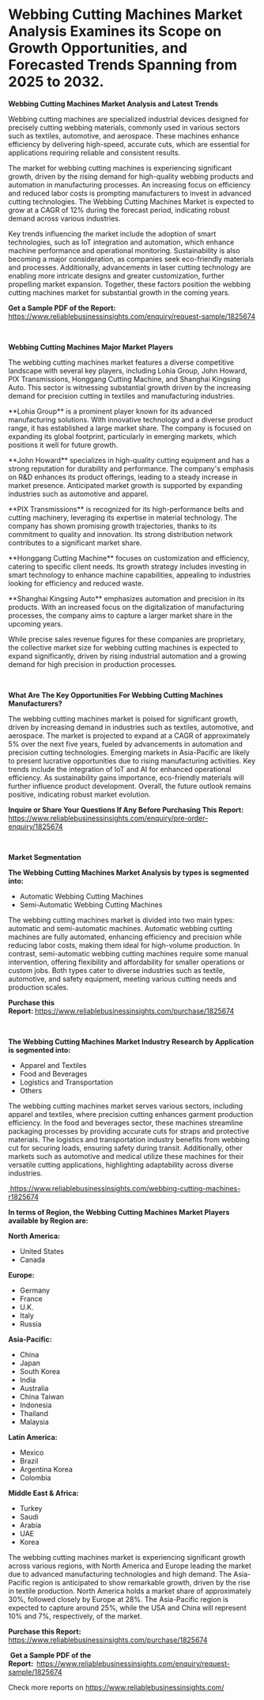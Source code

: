 <p><h1>Webbing Cutting Machines Market Analysis Examines its Scope on Growth Opportunities, and Forecasted Trends Spanning from 2025 to 2032.</h1></p><p><strong>Webbing Cutting Machines Market Analysis and Latest Trends</strong></p>
<p><p>Webbing cutting machines are specialized industrial devices designed for precisely cutting webbing materials, commonly used in various sectors such as textiles, automotive, and aerospace. These machines enhance efficiency by delivering high-speed, accurate cuts, which are essential for applications requiring reliable and consistent results. </p><p>The market for webbing cutting machines is experiencing significant growth, driven by the rising demand for high-quality webbing products and automation in manufacturing processes. An increasing focus on efficiency and reduced labor costs is prompting manufacturers to invest in advanced cutting technologies. The Webbing Cutting Machines Market is expected to grow at a CAGR of 12% during the forecast period, indicating robust demand across various industries.</p><p>Key trends influencing the market include the adoption of smart technologies, such as IoT integration and automation, which enhance machine performance and operational monitoring. Sustainability is also becoming a major consideration, as companies seek eco-friendly materials and processes. Additionally, advancements in laser cutting technology are enabling more intricate designs and greater customization, further propelling market expansion. Together, these factors position the webbing cutting machines market for substantial growth in the coming years.</p></p>
<p><strong>Get a Sample PDF of the Report:&nbsp;</strong> <a href="https://www.reliablebusinessinsights.com/enquiry/request-sample/1825674?utm_campaign=3347&utm_medium=2&utm_source=Github&utm_content=ia&utm_term=09042025&utm_id=webbing-cutting-machines">https://www.reliablebusinessinsights.com/enquiry/request-sample/1825674</a></p>
<p>&nbsp;</p>
<p><strong>Webbing Cutting Machines Major Market Players</strong></p>
<p><p>The webbing cutting machines market features a diverse competitive landscape with several key players, including Lohia Group, John Howard, PIX Transmissions, Honggang Cutting Machine, and Shanghai Kingsing Auto. This sector is witnessing substantial growth driven by the increasing demand for precision cutting in textiles and manufacturing industries.</p><p>**Lohia Group** is a prominent player known for its advanced manufacturing solutions. With innovative technology and a diverse product range, it has established a large market share. The company is focused on expanding its global footprint, particularly in emerging markets, which positions it well for future growth.</p><p>**John Howard** specializes in high-quality cutting equipment and has a strong reputation for durability and performance. The company's emphasis on R&D enhances its product offerings, leading to a steady increase in market presence. Anticipated market growth is supported by expanding industries such as automotive and apparel.</p><p>**PIX Transmissions** is recognized for its high-performance belts and cutting machinery, leveraging its expertise in material technology. The company has shown promising growth trajectories, thanks to its commitment to quality and innovation. Its strong distribution network contributes to a significant market share.</p><p>**Honggang Cutting Machine** focuses on customization and efficiency, catering to specific client needs. Its growth strategy includes investing in smart technology to enhance machine capabilities, appealing to industries looking for efficiency and reduced waste.</p><p>**Shanghai Kingsing Auto** emphasizes automation and precision in its products. With an increased focus on the digitalization of manufacturing processes, the company aims to capture a larger market share in the upcoming years.</p><p>While precise sales revenue figures for these companies are proprietary, the collective market size for webbing cutting machines is expected to expand significantly, driven by rising industrial automation and a growing demand for high precision in production processes.</p></p>
<p>&nbsp;</p>
<p><strong>What Are The Key Opportunities For Webbing Cutting Machines Manufacturers?</strong></p>
<p><p>The webbing cutting machines market is poised for significant growth, driven by increasing demand in industries such as textiles, automotive, and aerospace. The market is projected to expand at a CAGR of approximately 5% over the next five years, fueled by advancements in automation and precision cutting technologies. Emerging markets in Asia-Pacific are likely to present lucrative opportunities due to rising manufacturing activities. Key trends include the integration of IoT and AI for enhanced operational efficiency. As sustainability gains importance, eco-friendly materials will further influence product development. Overall, the future outlook remains positive, indicating robust market evolution.</p></p>
<p><strong>Inquire or Share Your Questions If Any Before Purchasing This Report:</strong> <a href="https://www.reliablebusinessinsights.com/enquiry/pre-order-enquiry/1825674?utm_campaign=3347&utm_medium=2&utm_source=Github&utm_content=ia&utm_term=09042025&utm_id=webbing-cutting-machines">https://www.reliablebusinessinsights.com/enquiry/pre-order-enquiry/1825674</a></p>
<p>&nbsp;</p>
<p><strong>Market Segmentation</strong></p>
<p><strong>The Webbing Cutting Machines Market Analysis by types is segmented into:</strong></p>
<p><ul><li>Automatic Webbing Cutting Machines</li><li>Semi-Automatic Webbing Cutting Machines</li></ul></p>
<p><p>The webbing cutting machines market is divided into two main types: automatic and semi-automatic machines. Automatic webbing cutting machines are fully automated, enhancing efficiency and precision while reducing labor costs, making them ideal for high-volume production. In contrast, semi-automatic webbing cutting machines require some manual intervention, offering flexibility and affordability for smaller operations or custom jobs. Both types cater to diverse industries such as textile, automotive, and safety equipment, meeting various cutting needs and production scales.</p></p>
<p><strong>Purchase this Report:&nbsp;</strong><a href="https://www.reliablebusinessinsights.com/purchase/1825674?utm_campaign=3347&utm_medium=2&utm_source=Github&utm_content=ia&utm_term=09042025&utm_id=webbing-cutting-machines">https://www.reliablebusinessinsights.com/purchase/1825674</a></p>
<p>&nbsp;</p>
<p><strong>The Webbing Cutting Machines Market Industry Research by Application is segmented into:</strong></p>
<p><ul><li>Apparel and Textiles</li><li>Food and Beverages</li><li>Logistics and Transportation</li><li>Others</li></ul></p>
<p><p>The webbing cutting machines market serves various sectors, including apparel and textiles, where precision cutting enhances garment production efficiency. In the food and beverages sector, these machines streamline packaging processes by providing accurate cuts for straps and protective materials. The logistics and transportation industry benefits from webbing cut for securing loads, ensuring safety during transit. Additionally, other markets such as automotive and medical utilize these machines for their versatile cutting applications, highlighting adaptability across diverse industries.</p></p>
<p><a href="https://www.reliablebusinessinsights.com/webbing-cutting-machines-r1825674?utm_campaign=3347&utm_medium=2&utm_source=Github&utm_content=ia&utm_term=09042025&utm_id=webbing-cutting-machines">&nbsp;https://www.reliablebusinessinsights.com/webbing-cutting-machines-r1825674</a></p>
<p><strong>In terms of Region, the Webbing Cutting Machines Market Players available by Region are:</strong></p>
<p>
    <p> <strong> North America: </strong>
        <ul>
            <li>United States</li>
            <li>Canada</li>
        </ul>
        </p> 
    <p> <strong> Europe: </strong>
        <ul>
            <li>Germany</li>
            <li>France</li>
            <li>U.K.</li>
            <li>Italy</li>
            <li>Russia</li>
        </ul>
        </p> 
    <p> <strong> Asia-Pacific: </strong>
        <ul>
            <li>China</li>
            <li>Japan</li>
            <li>South Korea</li>
            <li>India</li>
            <li>Australia</li>
            <li>China Taiwan</li>
            <li>Indonesia</li>
            <li>Thailand</li>
            <li>Malaysia</li>
        </ul>
        </p> 
    <p> <strong> Latin America: </strong>
        <ul>
            <li>Mexico</li>
            <li>Brazil</li>
            <li>Argentina Korea</li>
            <li>Colombia</li>
        </ul>
        </p> 
    <p> <strong> Middle East & Africa: </strong>
        <ul>
            <li>Turkey</li>
            <li>Saudi</li>
            <li>Arabia</li>
            <li>UAE</li>
            <li>Korea</li>
        </ul>
    </p>
    </p>
<p><p>The webbing cutting machines market is experiencing significant growth across various regions, with North America and Europe leading the market due to advanced manufacturing technologies and high demand. The Asia-Pacific region is anticipated to show remarkable growth, driven by the rise in textile production. North America holds a market share of approximately 30%, followed closely by Europe at 28%. The Asia-Pacific region is expected to capture around 25%, while the USA and China will represent 10% and 7%, respectively, of the market.</p></p>
<p><strong>Purchase this Report: </strong><a href="https://www.reliablebusinessinsights.com/purchase/1825674?utm_campaign=3347&utm_medium=2&utm_source=Github&utm_content=ia&utm_term=09042025&utm_id=webbing-cutting-machines">https://www.reliablebusinessinsights.com/purchase/1825674</a></p>
<p>&nbsp;<strong>Get a Sample PDF of the Report:&nbsp;&nbsp;</strong><a href="https://www.reliablebusinessinsights.com/enquiry/request-sample/1825674?utm_campaign=3347&utm_medium=2&utm_source=Github&utm_content=ia&utm_term=09042025&utm_id=webbing-cutting-machines">https://www.reliablebusinessinsights.com/enquiry/request-sample/1825674</a></p>
<p><strong></strong></p>
<p>Check more reports on <a href="https://www.reliablebusinessinsights.com/?utm_campaign=3347&utm_medium=2&utm_source=Github&utm_content=ia&utm_term=09042025&utm_id=webbing-cutting-machines">https://www.reliablebusinessinsights.com/</a></p>